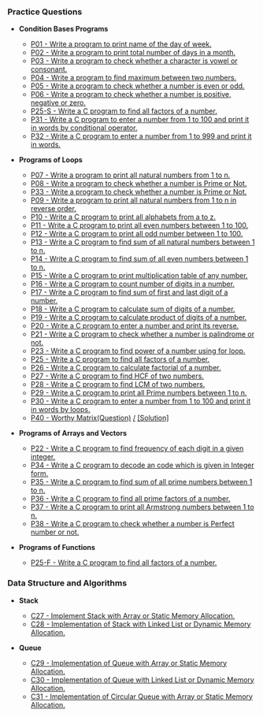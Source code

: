 ### Practice Questions

* **Condition Bases Programs** 
    * [ P01 - Write a program to print name of the day of week.](https://github.com/HluciferS/Data-Structures-and-Algorithms/blob/master/Warm%20Up/P01.cpp)
    * [ P02 - Write a program to print total number of days in a month.](https://github.com/HluciferS/Data-Structures-and-Algorithms/blob/master/Warm%20Up/P02.cpp)
    * [ P03 - Write a program to check whether a character is vowel or consonant.](https://github.com/HluciferS/Data-Structures-and-Algorithms/blob/master/Warm%20Up/P03.cpp)
    * [ P04 - Write a program to find maximum between two numbers.](https://github.com/HluciferS/Data-Structures-and-Algorithms/blob/master/Warm%20Up/P04.cpp)
    * [ P05 - Write a program to check whether a number is even or odd.](https://github.com/HluciferS/Data-Structures-and-Algorithms/blob/master/Warm%20Up/P05.cpp)
    * [ P06 - Write a program to check whether a number is positive, negative or zero.](https://github.com/HluciferS/Data-Structures-and-Algorithms/blob/master/Warm%20Up/P06.cpp)
    * [ P25-S - Write a C program to find all factors of a number.](https://github.com/HluciferS/Data-Structures-and-Algorithms/blob/master/Warm%20Up/P25-S.cpp)
    * [ P31 - Write a C program to enter a number from 1 to 100 and print it in words by conditional operator.](https://github.com/HluciferS/Data-Structures-and-Algorithms/blob/master/Warm%20Up/P31.cpp)
    * [ P32 - Write a C program to enter a number from 1 to 999 and print it in words.](https://github.com/HluciferS/Data-Structures-and-Algorithms/blob/master/Warm%20Up/P32.cpp)

* **Programs of Loops**
    * [ P07 - Write a program to print all natural numbers from 1 to n.](https://github.com/HluciferS/Data-Structures-and-Algorithms/blob/master/Warm%20Up/P07.cpp)
    * [ P08 - Write a program to check whether a number is Prime or Not.](https://github.com/HluciferS/Data-Structures-and-Algorithms/blob/master/Warm%20Up/P08.cpp)
    * [ P33 - Write a program to check whether a number is Prime or Not.](https://github.com/HluciferS/Data-Structures-and-Algorithms/blob/master/Warm%20Up/P33.cpp)
    * [ P09 - Write a program to print all natural numbers from 1 to n in reverse order.](https://github.com/HluciferS/Data-Structures-and-Algorithms/blob/master/Warm%20Up/P09.cpp)
    * [ P10 - Write a C program to print all alphabets from a to z.](https://github.com/HluciferS/Data-Structures-and-Algorithms/blob/master/Warm%20Up/P10.cpp)
    * [ P11 - Write a C program to print all even numbers between 1 to 100.](https://github.com/HluciferS/Data-Structures-and-Algorithms/blob/master/Warm%20Up/P11.cpp)
    * [ P12 - Write a C program to print all odd number between 1 to 100.](https://github.com/HluciferS/Data-Structures-and-Algorithms/blob/master/Warm%20Up/P12.cpp)
    * [ P13 - Write a C program to find sum of all natural numbers between 1 to n.](https://github.com/HluciferS/Data-Structures-and-Algorithms/blob/master/Warm%20Up/P13.cpp)
    * [ P14 - Write a C program to find sum of all even numbers between 1 to n.](https://github.com/HluciferS/Data-Structures-and-Algorithms/blob/master/Warm%20Up/P14.cpp)
    * [ P15 - Write a C program to print multiplication table of any number.](https://github.com/HluciferS/Data-Structures-and-Algorithms/blob/master/Warm%20Up/P15.cpp)
    * [ P16 - Write a C program to count number of digits in a number.](https://github.com/HluciferS/Data-Structures-and-Algorithms/blob/master/Warm%20Up/P16.cpp)
    * [ P17 - Write a C program to find sum of first and last digit of a number.](https://github.com/HluciferS/Data-Structures-and-Algorithms/blob/master/Warm%20Up/P17.cpp)
    * [ P18 - Write a C program to calculate sum of digits of a number.](https://github.com/HluciferS/Data-Structures-and-Algorithms/blob/master/Warm%20Up/P18.cpp)
    * [ P19 - Write a C program to calculate product of digits of a number.](https://github.com/HluciferS/Data-Structures-and-Algorithms/blob/master/Warm%20Up/P19.cpp)
    * [ P20 - Write a C program to enter a number and print its reverse.](https://github.com/HluciferS/Data-Structures-and-Algorithms/blob/master/Warm%20Up/P20.cpp)
    * [ P21 - Write a C program to check whether a number is palindrome or not.](https://github.com/HluciferS/Data-Structures-and-Algorithms/blob/master/Warm%20Up/P21.cpp)
    * [ P23 - Write a C program to find power of a number using for loop.](https://github.com/HluciferS/Data-Structures-and-Algorithms/blob/master/Warm%20Up/P23.cpp)
    * [ P25 - Write a C program to find all factors of a number.](https://github.com/HluciferS/Data-Structures-and-Algorithms/blob/master/Warm%20Up/P25.cpp)
    * [ P26 - Write a C program to calculate factorial of a number.](https://github.com/HluciferS/Data-Structures-and-Algorithms/blob/master/Warm%20Up/P26.cpp)
    * [ P27 - Write a C program to find HCF of two numbers.](https://github.com/HluciferS/Data-Structures-and-Algorithms/blob/master/Warm%20Up/P27.cpp)
    * [ P28 - Write a C program to find LCM of two numbers.](https://github.com/HluciferS/Data-Structures-and-Algorithms/blob/master/Warm%20Up/P28.cpp)
    * [ P29 - Write a C program to print all Prime numbers between 1 to n.](https://github.com/HluciferS/Data-Structures-and-Algorithms/blob/master/Warm%20Up/P29.cpp)
    * [ P30 - Write a C program to enter a number from 1 to 100 and print it in words by loops.](https://github.com/HluciferS/Data-Structures-and-Algorithms/blob/master/Warm%20Up/P30.cpp)
    * [ P40 - Worthy Matrix(Question)](https://www.codechef.com/APRIL21C/problems/KAVGMAT) [/]() [[Solution]](https://github.com/HluciferS/Data-Structures-and-Algorithms/blob/master/Warm%20Up/P40.cpp)

* **Programs of Arrays and Vectors**
    * [ P22 - Write a C program to find frequency of each digit in a given integer.](https://github.com/HluciferS/Data-Structures-and-Algorithms/blob/master/Warm%20Up/P22.cpp)
    * [ P34 - Write a C program to decode an code which is given in Integer form.](https://github.com/HluciferS/Data-Structures-and-Algorithms/blob/master/Warm%20Up/P34.cpp)
    * [ P35 - Write a C program to find sum of all prime numbers between 1 to n.](https://github.com/HluciferS/Data-Structures-and-Algorithms/blob/master/Warm%20Up/P35.cpp)
    * [ P36 - Write a C program to find all prime factors of a number.](https://github.com/HluciferS/Data-Structures-and-Algorithms/blob/master/Warm%20Up/P36.cpp)
    * [ P37 - Write a C program to print all Armstrong numbers between 1 to n.](https://github.com/HluciferS/Data-Structures-and-Algorithms/blob/master/Warm%20Up/P37.cpp)
    * [ P38 - Write a C program to check whether a number is Perfect number or not.](https://github.com/HluciferS/Data-Structures-and-Algorithms/blob/master/Warm%20Up/P38.cpp)

* **Programs of Functions**
    * [ P25-F - Write a C program to find all factors of a number.](https://github.com/HluciferS/Data-Structures-and-Algorithms/blob/master/Warm%20Up/P25-F.cpp)

### Data Structure and Algorithms

* **Stack**
    * [ C27 - Implement Stack with Array or Static Memory Allocation.](https://github.com/HluciferS/Data-Structures-and-Algorithms/blob/master/Warm%20Up/C27.c)
    * [ C28 - Implementation of Stack with Linked List or Dynamic Memory Allocation.](https://github.com/HluciferS/Data-Structures-and-Algorithms/blob/master/Warm%20Up/C28.c)

* **Queue**
    * [ C29 - Implementation of Queue with Array or Static Memory Allocation.](https://github.com/HluciferS/Data-Structures-and-Algorithms/blob/master/Warm%20Up/C29.c)
    * [ C30 - Implementation of Queue with Linked List or Dynamic Memory Allocation.](https://github.com/HluciferS/Data-Structures-and-Algorithms/blob/master/Warm%20Up/C30.c)
    * [ C31 - Implementation of Circular Queue with Array or Static Memory Allocation.](https://github.com/HluciferS/Data-Structures-and-Algorithms/blob/master/Warm%20Up/C31.c)